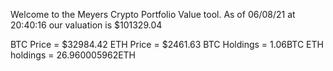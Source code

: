 Welcome to the Meyers Crypto Portfolio Value tool. 
As of 06/08/21 at 20:40:16 our valuation is $101329.04 

BTC Price = $32984.42
 ETH Price = $2461.63
BTC Holdings = 1.06BTC
 ETH holdings = 26.960005962ETH 
